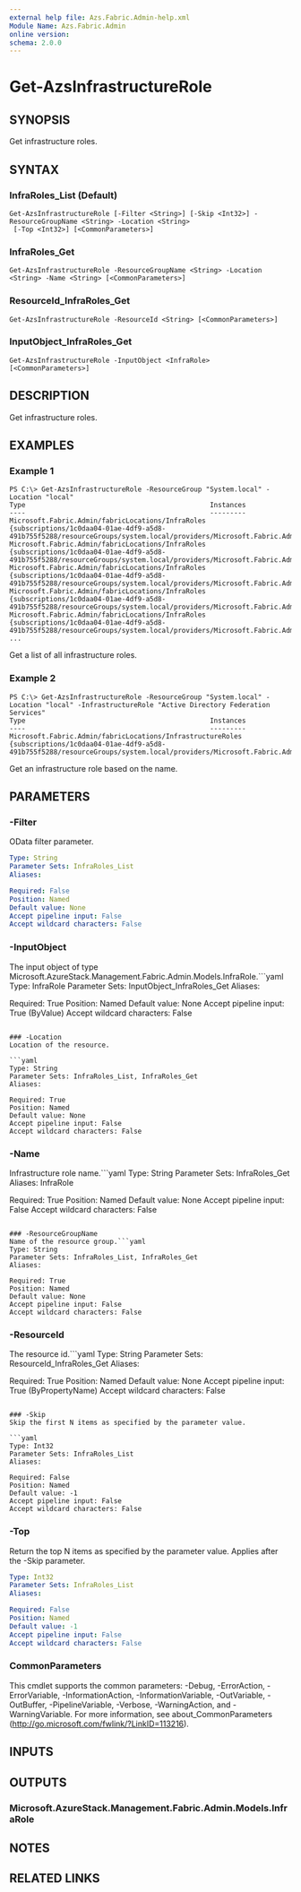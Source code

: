 ```yaml
---
external help file: Azs.Fabric.Admin-help.xml
Module Name: Azs.Fabric.Admin
online version:
schema: 2.0.0
---
```


# Get-AzsInfrastructureRole

## SYNOPSIS
Get infrastructure roles.

## SYNTAX

### InfraRoles_List (Default)
```
Get-AzsInfrastructureRole [-Filter <String>] [-Skip <Int32>] -ResourceGroupName <String> -Location <String>
 [-Top <Int32>] [<CommonParameters>]
```

### InfraRoles_Get
```
Get-AzsInfrastructureRole -ResourceGroupName <String> -Location <String> -Name <String> [<CommonParameters>]
```

### ResourceId_InfraRoles_Get
```
Get-AzsInfrastructureRole -ResourceId <String> [<CommonParameters>]
```

### InputObject_InfraRoles_Get
```
Get-AzsInfrastructureRole -InputObject <InfraRole> [<CommonParameters>]
```

## DESCRIPTION
Get infrastructure roles.

## EXAMPLES

### Example 1
```
PS C:\> Get-AzsInfrastructureRole -ResourceGroup "System.local" -Location "local"
Type                                              Instances
----                                              ---------
Microsoft.Fabric.Admin/fabricLocations/InfraRoles {subscriptions/1c0daa04-01ae-4df9-a5d8-491b755f5288/resourceGroups/system.local/providers/Microsoft.Fabric.Admin/fabricLocations/local/i...
Microsoft.Fabric.Admin/fabricLocations/InfraRoles {subscriptions/1c0daa04-01ae-4df9-a5d8-491b755f5288/resourceGroups/system.local/providers/Microsoft.Fabric.Admin/fabricLocations/local/i...
Microsoft.Fabric.Admin/fabricLocations/InfraRoles {subscriptions/1c0daa04-01ae-4df9-a5d8-491b755f5288/resourceGroups/system.local/providers/Microsoft.Fabric.Admin/fabricLocations/local/i...
Microsoft.Fabric.Admin/fabricLocations/InfraRoles {subscriptions/1c0daa04-01ae-4df9-a5d8-491b755f5288/resourceGroups/system.local/providers/Microsoft.Fabric.Admin/fabricLocations/local/i...
Microsoft.Fabric.Admin/fabricLocations/InfraRoles {subscriptions/1c0daa04-01ae-4df9-a5d8-491b755f5288/resourceGroups/system.local/providers/Microsoft.Fabric.Admin/fabricLocations/local/i...
...
```

Get a list of all infrastructure roles.

### Example 2
```
PS C:\> Get-AzsInfrastructureRole -ResourceGroup "System.local" -Location "local" -InfrastructureRole "Active Directory Federation Services"
Type                                              Instances
----                                              ---------
Microsoft.Fabric.Admin/fabricLocations/InfrastructureRoles {subscriptions/1c0daa04-01ae-4df9-a5d8-491b755f5288/resourceGroups/system.local/providers/Microsoft.Fabric.Admin/fabricLocations/local/i...
```

Get an infrastructure role based on the name.

## PARAMETERS

### -Filter
OData filter parameter.

```yaml
Type: String
Parameter Sets: InfraRoles_List
Aliases:

Required: False
Position: Named
Default value: None
Accept pipeline input: False
Accept wildcard characters: False
```

### -InputObject
The input object of type Microsoft.AzureStack.Management.Fabric.Admin.Models.InfraRole.```yaml
Type: InfraRole
Parameter Sets: InputObject_InfraRoles_Get
Aliases:

Required: True
Position: Named
Default value: None
Accept pipeline input: True (ByValue)
Accept wildcard characters: False
```

### -Location
Location of the resource.

```yaml
Type: String
Parameter Sets: InfraRoles_List, InfraRoles_Get
Aliases:

Required: True
Position: Named
Default value: None
Accept pipeline input: False
Accept wildcard characters: False
```

### -Name
Infrastructure role name.```yaml
Type: String
Parameter Sets: InfraRoles_Get
Aliases: InfraRole

Required: True
Position: Named
Default value: None
Accept pipeline input: False
Accept wildcard characters: False
```

### -ResourceGroupName
Name of the resource group.```yaml
Type: String
Parameter Sets: InfraRoles_List, InfraRoles_Get
Aliases:

Required: True
Position: Named
Default value: None
Accept pipeline input: False
Accept wildcard characters: False
```

### -ResourceId
The resource id.```yaml
Type: String
Parameter Sets: ResourceId_InfraRoles_Get
Aliases:

Required: True
Position: Named
Default value: None
Accept pipeline input: True (ByPropertyName)
Accept wildcard characters: False
```

### -Skip
Skip the first N items as specified by the parameter value.

```yaml
Type: Int32
Parameter Sets: InfraRoles_List
Aliases:

Required: False
Position: Named
Default value: -1
Accept pipeline input: False
Accept wildcard characters: False
```

### -Top
Return the top N items as specified by the parameter value.
Applies after the -Skip parameter.

```yaml
Type: Int32
Parameter Sets: InfraRoles_List
Aliases:

Required: False
Position: Named
Default value: -1
Accept pipeline input: False
Accept wildcard characters: False
```

### CommonParameters
This cmdlet supports the common parameters: -Debug, -ErrorAction, -ErrorVariable, -InformationAction, -InformationVariable, -OutVariable, -OutBuffer, -PipelineVariable, -Verbose, -WarningAction, and -WarningVariable. For more information, see about_CommonParameters (http://go.microsoft.com/fwlink/?LinkID=113216).

## INPUTS

## OUTPUTS

### Microsoft.AzureStack.Management.Fabric.Admin.Models.InfraRole

## NOTES

## RELATED LINKS

